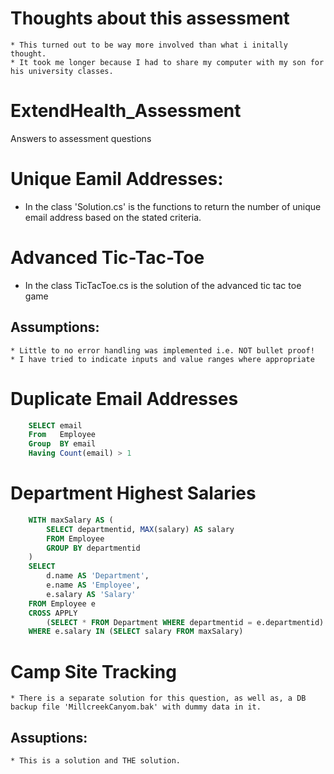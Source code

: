 # Thoughts about this assessment
	* This turned out to be way more involved than what i initally thought.
	* It took me longer because I had to share my computer with my son for his university classes.

# ExtendHealth_Assessment
Answers to assessment questions

# Unique Eamil Addresses:
* In the class 'Solution.cs' is the functions to return the number of unique email address based on the stated criteria.


# Advanced Tic-Tac-Toe
* In the class TicTacToe.cs is the solution of the advanced tic tac toe game
## Assumptions:
	* Little to no error handling was implemented i.e. NOT bullet proof!
	* I have tried to indicate inputs and value ranges where appropriate


# Duplicate Email Addresses
```sql
	SELECT email
	From   Employee
	Group  BY email
	Having Count(email) > 1
```

# Department Highest Salaries
```sql
	WITH maxSalary AS (
		SELECT departmentid, MAX(salary) AS salary 
		FROM Employee 
		GROUP BY departmentid
	)
	SELECT
		d.name AS 'Department',
		e.name AS 'Employee',
		e.salary AS 'Salary'
	FROM Employee e
	CROSS APPLY
		(SELECT * FROM Department WHERE departmentid = e.departmentid) d
	WHERE e.salary IN (SELECT salary FROM maxSalary)
```

# Camp Site Tracking
	* There is a separate solution for this question, as well as, a DB backup file 'MillcreekCanyom.bak' with dummy data in it.
## Assuptions:
	* This is a solution and THE solution.  